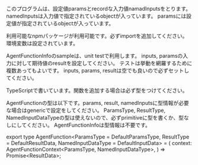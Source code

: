 

このプログラムは、設定値paramsとrecordな入力値namadInputsをとります。
namedInputsは入力値で指定されているobjectが入っています。
paramsには設定値が指定されているobjectが入っています。

利用可能なnpmパッケージが利用可能です。必ずimportを追加してください。
環境変数は設定されています。

AgentFunctionInfoのsampleは、unit testで利用します。
inputs, paramsの入力に対して期待値のresultを設定してください。
テストは挙動を網羅するために複数あってもよいです。
inputs, params, resultは空でも良いので必ずセットしてください。

TypeScriptで書いています。関数を追加する場合は必ず型をつけてください。

AgentFunctionの型は以下です。params, result, namedInputsに型情報が必要な場合はgenericで設定をしてください。
ParamsType, ResultType, NamedInputDataTypeの型は使えないので、必ずprimitiveに型を書くか、型なしにしてください。
AgentFunctionInfoは型情報は不要です。

export type AgentFunction<ParamsType = DefaultParamsType, ResultType = DefaultResultData, NamedInputDataType = DefaultInputData> = (
  context: AgentFunctionContext<ParamsType, NamedInputDataType>,
) => Promise<ResultData<ResultType>>;
